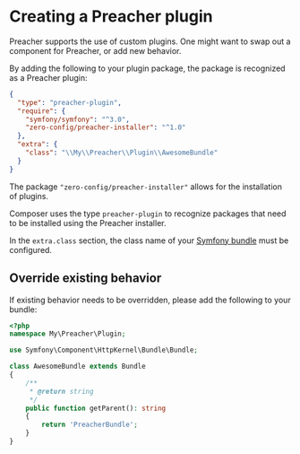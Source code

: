# Creating a Preacher plugin

Preacher supports the use of custom plugins. One might want to swap out a
component for Preacher, or add new behavior.

By adding the following to your plugin package, the package is recognized as a
Preacher plugin:

```json
{
  "type": "preacher-plugin",
  "require": {
    "symfony/symfony": "^3.0",
    "zero-config/preacher-installer": "^1.0"
  },
  "extra": {
    "class": "\\My\\Preacher\\Plugin\\AwesomeBundle"
  }
}
```

The package `"zero-config/preacher-installer"` allows for the installation of
plugins.

Composer uses the type `preacher-plugin` to recognize packages that need to be
installed using the Preacher installer.

In the `extra.class` section, the class name of your
[Symfony bundle](http://symfony.com/doc/current/bundles.html) must be configured.
 
## Override existing behavior
 
If existing behavior needs to be overridden, please add the following to your
bundle:

```php
<?php
namespace My\Preacher\Plugin;

use Symfony\Component\HttpKernel\Bundle\Bundle;

class AwesomeBundle extends Bundle
{
    /**
     * @return string
     */
    public function getParent(): string
    {
        return 'PreacherBundle';
    }    
}
```
